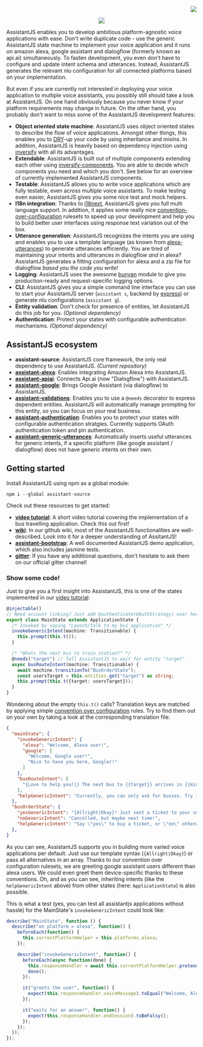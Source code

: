 <p align="right"><a href="https://travis-ci.org/webcomputing/AssistantJS"><img src="https://travis-ci.org/webcomputing/AssistantJS.svg?branch=develop"></a></p>
<p align="center"><img src="http://www.antonius-ostermann.de/assets/images/assistantjs.png"></p>
AssistantJS enables you to develop ambitious platform-agnostic voice applications with ease. Don't write duplicate code - use the generic AssistantJS
state machine to implement your voice application and it runs on amazon alexa, google assistant and dialogflow (formerly known as api.ai) simultaneously. To fasten development,
you even don't have to configure and update intent schema and utterances. Instead, AssistantJS generates the relevant nlu configuration for all connected platforms
based on your implementation.

But even if you are currently not interested in deploying your voice application to multiple voice assistants, you possibly still should take a look at AssistantJS.
On one hand obviously because you never know if your platform requirements may change in future. 
On the other hand, you probably don't want to miss some of the AssistantJS development features:
- **Object oriented state machine**: AssistantJS uses object oriented states to describe the flow of voice applications.  Amongst other things, this enables you to [DRY][1]-up your code by using inheritance and mixins. 
In addition, AssistantJS is heavily based on dependency injection using [inversify][2] with all its advantages.
- **Extendable**: AssistantJS is built out of multiple components extending each other using [inversify-components][3]. You are able to decide which components you need and which you don't. See below for an overview 
of currently implemented AssistantJS components.
- **Testable**: AssistantJS allows you to write voice applications which are fully testable, even across multiple voice assistants. To make testing even easier, AssistantJS gives you some nice test and mock helpers.
- **I18n integration**: Thanks to [i18next][5], AssistantJS gives you full multi language support. In addition, it applies some really nice [convention-over-configuration][6] rulesets to speed up your development and
help you to build better user interfaces using response text variation out of the box.
- **Utterance generation**: AssistantJS recognizes the intents you are using and enables you to use a template language (as known from [alexa-utterances][7]) to generate utterances efficiently. You are tired of maintaining your intents and utterances in dialogflow *and* in alexa? AssistantJS generates a fitting configuration for alexa and a zip file for dialogflow *based you the code you write*!
- **Logging**: AssistantJS uses the awesome [bunyan][4] module to give you production-ready and request-specific logging options.
- **CLI**: AssistantJS gives you a simple command line interface you can use to start your AssistantJS server (`assistant s`, backend by [express][8]) or generate nlu configurations (`assistant g`).
- **Entity validation**: Don't check for presence of entities, let AssistantJS do this job for you. *(Optional dependency)*
- **Authentication**: Protect your states with configurable authentication mechanisms. *(Optional dependency)*

## AssistantJS ecosystem
- **assistant-source**: AssistantJS core framework, the only real dependency to use AssistantJS. *(Current repository)*
- **[assistant-alexa][15]**: Enables integrating Amazon Alexa into AssistantJS.
- **[assistant-apiai][16]**: Connects Api.ai (now "Dialogflow") with AssistantJS.
- **[assistant-google][17]**: Brings Google Assistant (via dialogflow) to AssistantJS.
- **[assistant-validations][18]**: Enables you to use a `@needs` decorator to express dependent entities. AssistantJS will automatically manage prompting for this entity, so you can focus on your real business.
- **[assistant-authentication][19]**: Enables you to protect your states with configurable authentication stratgies. Currently supports OAuth authentication token and pin authentication.
- **[assistant-generic-utterances][20]**: Automatically inserts useful utterances for generic intents, if a specific platform (like google assistant / dialogflow) does not have generic intents on their own.

## Getting started
Install AssistantJS using npm as a global module:

`npm i --global assistant-source`

Check out these resources to get started:
- **[video tutorial][13]**: A short video tutorial covering the implementation of a bus travelling application. Check this out first!
- **[wiki][11]**: In our github wiki, most of the AssistantJS functionalities are well-described. Look into it for a deeper understanding of AssitantJS!
- **[assistant-bootstrap][10]**: A well documented AssistantJS demo application, which also includes jasmine tests.
- **[gitter][21]**: If you have any additional questions, don't hesitate to ask them on our official gitter channel!

### Show some code!
Just to give you a first insight into AssistantJS, this is one of the states implemented in our [video tutorial][13]:
```typescript
@injectable()
// Need account linking? Just add @authenticate(OAuthStrategy) over here!
export class MainState extends ApplicationState {
  /* Invoked by saying "Launch/Talk to my bus application" */
  invokeGenericIntent(machine: Transitionable) {
    this.prompt(this.t());
  }

  /* "Whats the next bus to train station?" */
  @needs("target") // Tell AssistantJS to wait for entity "target"
  async busRouteIntent(machine: Transitionable) {
    await machine.transitionTo("BusOrderState");
    const usersTarget = this.entities.get("target") as string;
    this.prompt(this.t({target: usersTarget}));
  }
}
```
Wondering about the empty `this.t()` calls? Translation keys are matched by applying simple [convention over configuration][6] rules. Try to find them out on your own by taking a look at the corresponding translation file:
```json
{
  "mainState": {
    "invokeGenericIntent": {
      "alexa": "Welcome, Alexa user!",
      "google": [
        "Welcome, Google user!",
        "Nice to have you here, Googler!"
      ]
    },
    "busRouteIntent": [
      "{Love to help you!|} The next bus to {{target}} arrives in {{minutes}} minutes. Do you want me to buy a ticket?"
    ],
    "helpGenericIntent": "Currently, you can only ask for busses. Try it out!"
  },
  "busOrderState": {
    "yesGenericIntent": "{Allright|Okay}! Just sent a ticket to your smartphone!",
    "noGenericIntent": "Cancelled, but maybe next time!",
    "helpGenericIntent": "Say \"yes\" to buy a ticket, or \"no\" otherwise."
  },
}
```
As you can see, AssistantJS supports you in building more varied voice applications per default. Just use our template syntax (`{Allright|Okay}`) or pass all alternatives in an array. Thanks to our convention over configuration rulesets, we are greeting google assistant users different than alexa users. We could even greet them device-specific thanks to these conventions. Oh, and as you can see, inheriting intents (like the `helpGenericIntent` above) from other states (here: `ApplicationState`) is also possible.

This is what a test (yes, you can test all assistantjs applications without hassle) for the MainState's `invokeGenericIntent` could look like:
```typescript
describe("MainState", function () {
  describe("on platform = alexa", function() {
    beforeEach(function() {
      this.currentPlatformHelper = this.platforms.alexa;
    });

    describe("invokeGenericIntent", function() {
      beforeEach(async function(done) {
        this.responseHandler = await this.currentPlatformHelper.pretendIntentCalled(GenericIntent.Invoke);
        done();
      });

      it("greets the user", function() {
        expect(this.responseHandler.voiceMessage).toEqual("Welcome, Alexa user!");
      });

      it("waits for an answer", function() {
        expect(this.responseHandler.endSession).toBeFalsy();
      });
    });
  });
});
```

[1]: https://en.wikipedia.org/wiki/Don%27t_repeat_yourself
[2]: http://inversify.io/
[3]: https://github.com/webcomputing/inversify-components
[4]: https://github.com/trentm/node-bunyan
[5]: https://www.i18next.com/
[6]: https://en.wikipedia.org/wiki/Convention_over_configuration
[7]: https://github.com/alexa-js/alexa-utterances
[8]: http://expressjs.com
[9]: https://redis.io/
[10]: https://github.com/webcomputing/assistant-bootstrap
[11]: https://github.com/webcomputing/AssistantJS/wiki
[12]: https://stackoverflow.com/
[13]: https://github.com/webcomputing/AssistantJS/wiki/Getting-Started
[14]: https://github.com/webcomputing/AssistantJS/blob/master/LICENSE
[15]: https://github.com/webcomputing/assistant-alexa
[16]: https://github.com/webcomputing/assistant-apiai
[17]: https://github.com/webcomputing/assistant-google
[18]: https://github.com/webcomputing/assistant-validations
[19]: https://github.com/webcomputing/assistant-authentication
[20]: https://github.com/webcomputing/assistant-generic-utterances
[21]: https://gitter.im/AssistantJS/Lobby
